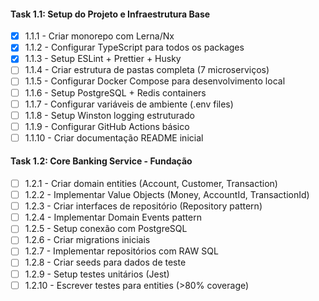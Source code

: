 #### **Task 1.1: Setup do Projeto e Infraestrutura Base**
- [X] 1.1.1 - Criar monorepo com Lerna/Nx
- [X] 1.1.2 - Configurar TypeScript para todos os packages
- [X] 1.1.3 - Setup ESLint + Prettier + Husky
- [ ] 1.1.4 - Criar estrutura de pastas completa (7 microserviços)
- [ ] 1.1.5 - Configurar Docker Compose para desenvolvimento local
- [ ] 1.1.6 - Setup PostgreSQL + Redis containers
- [ ] 1.1.7 - Configurar variáveis de ambiente (.env files)
- [ ] 1.1.8 - Setup Winston logging estruturado
- [ ] 1.1.9 - Configurar GitHub Actions básico
- [ ] 1.1.10 - Criar documentação README inicial

#### **Task 1.2: Core Banking Service - Fundação**
- [ ] 1.2.1 - Criar domain entities (Account, Customer, Transaction)
- [ ] 1.2.2 - Implementar Value Objects (Money, AccountId, TransactionId)
- [ ] 1.2.3 - Criar interfaces de repositório (Repository pattern)
- [ ] 1.2.4 - Implementar Domain Events pattern
- [ ] 1.2.5 - Setup conexão com PostgreSQL 
- [ ] 1.2.6 - Criar migrations iniciais
- [ ] 1.2.7 - Implementar repositórios com RAW SQL
- [ ] 1.2.8 - Criar seeds para dados de teste
- [ ] 1.2.9 - Setup testes unitários (Jest)
- [ ] 1.2.10 - Escrever testes para entities (>80% coverage)
